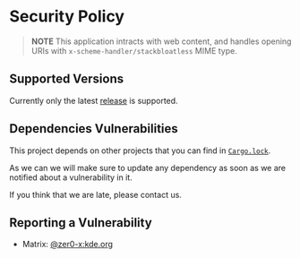 # Security Policy

> **NOTE**
> This application intracts with web content, and handles opening URIs with `x-scheme-handler/stackbloatless` MIME type.

## Supported Versions

Currently only the latest [release](./PACKAGING.md#releases) is supported.

## Dependencies Vulnerabilities

This project depends on other projects that you can find in [`Cargo.lock`](./Cargo.lock).

As we can we will make sure to update any dependency as soon as we are notified about a vulnerability in it.

If you think that we are late, please contact us.

## Reporting a Vulnerability

- Matrix: [@zer0-x:kde.org](https://matrix.to/#/@zer0-x:kde.org)
